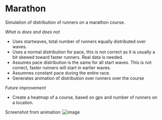 # Marathon
Simulation of distribution of runners on a marathon course.

_What is does and does not_
- Uses startwaves, total number of runners equally distributed over waves.
- Uses a normal distribution for pace, this is not correct as it is usually a bit skewed toward faster runners. Real data is needed.
- Assumes pace distribution is the same for all start waves. This is not correct, faster runners will start in earlier waves.
- Assumnes constant pace during the entire race.
- Generates animation of distribution over runners over the course
 
_Future improvement_
- Create a heatmap of a course, based on gpx and number of runners on a location.

Screenshot from animation:
![image](https://github.com/user-attachments/assets/a6059428-960b-4ee8-9cd6-e2f3ceae6930)




